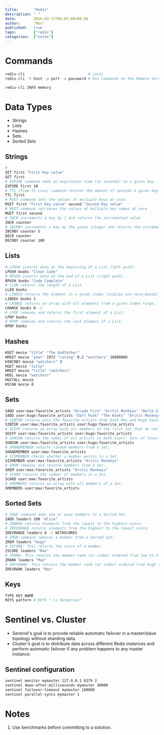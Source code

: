 ```yaml
---
title:       "Redis"
description: " "
date:        2019-03-13T06:05:00+00:00
author:      "Max"
published:   true
tags:        ["redis"]
categories:  ["notes"]
---
```


# Commands

```bash
redis-cli                             # Local
redis-cli -h host -p port -a password # Run Commands on the Remote Server

redis-cli INFO memory
```

# Data Types

- Strings
- Lists
- Hashes
- Sets
- Sorted Sets

## Strings

```bash
#
SET first "First Key value"
GET first
# EXPIRE command adds an expiration time (in seconds) to a given key.
EXPIRE first 10
# TTL (Time To Live) command returns the amount of seconds a given key has left to live.
TTL first
# MSET command sets the values of multiple keys at once.
MSET first "First Key value" second "Second Key value"
# MGET command retrieves the values of multiple key names at once
MGET first second
# INCR increments a key by 1 and returns the incremented value
INCR counter
# INCRBY increments a key by the given integer and returns the incremented value
INCRBY counter 5
DECR counter
DECRBY counter 100
```

## Lists

```bash
# LPUSH inserts data at the beginning of a List (left push).
LPUSH books "Clean Code"
# RPUSH inserts data at the end of a List (right push).
RPUSH books "Code Complete"
# LLEN returns the length of a List.
LLEN books
# LINDEX returns the element in a given index (indices are zero-based).
LINDEX books 1
# LRANGE returns an array with all elements from a given index range.
LRANGE books 0 -1
# LPOP removes and returns the first element of a List.
LPOP books
# RPOP removes and returns the last element of a List.
RPOP books
```

## Hashes

```bash
HSET movie "title" "The Godfather"
HMSET movie "year" 1972 "rating" 9.2 "watchers" 10000000
HINCRBY movie "watchers" 3
HGET movie "title"
HMGET movie "title" "watchers"
HDEL movie "watchers"
HGETALL movie
HSCAN movie 0
```

## Sets

```bash
SADD user:max:favorite_artists "Arcade Fire" "Arctic Monkeys" "Belle & Sebastian" "Lenine"
SADD user:hugo:favorite_artists "Daft Punk" "The Kooks" "Arctic Monkeys"
# SINTER returns only the favorite artists that both Max and Hugo have on their lists.
SINTER user:max:favorite_artists user:hugo:favorite_artists
# SDIFF returns an array with all members of the first Set that do not exist in the Sets that follow it.
SDIFF user:max:favorite_artists user:hugo:favorite_artists
# SUNION returns the names of all artists in both users' Sets of favorite artists.
SUNION user:max:favorite_artists user:hugo:favorite_artists
# SRANDMEMBER returns random members from a Set.
SRANDMEMBER user:max:favorite_artists
# SISMEMBER checks whether a member exists in a Set.
SISMEMBER user:max:favorite_artists "Arctic Monkeys"
# SREM removes and returns members from a Set.
SREM user:max:favorite_artists "Arctic Monkeys"
# SCARD returns the number of members in a Set.
SCARD user:max:favorite_artists
# SMEMBERS returns an array with all members of a Set.
SMEMBERS user:max:favorite_artists
```

## Sorted Sets

```bash
# ZADD command adds one or many members to a Sorted Set.
ZADD leaders 100 "Alice"
# ZRANGE returns elements from the lowest to the highest score.
# ZREVRANGE returns elements from the highest to the lowest score.
ZREVRANGE leaders 0 -1 WITHSCORES
# ZREM command removes a member from a Sorted Set:
ZREM leaders "Hugo"
# ZSCORE: This returns the score of a member.
ZSCORE leaders "Max"
# ZRANK: This returns the member rank (or index) ordered from low to high.
ZRANK leaders "Max"
# ZREVRANK: This returns the member rank (or index) ordered from high to low.
ZREVRANK leaders "Max"
```
## Keys

```bash
TYPE KEY_NAME
KEYS pattern # KEYS * is dangerous!
```

# Sentinel vs. Cluster

- Sentinel's goal is to provide reliable automatic failover in a master/slave topology without sharding data.
- Cluster's goal is to distribute data across different Redis instances and perform automatic failover if any problem happens to any master instance.

## Sentinel configuration

```bash
sentinel monitor mymaster 127.0.0.1 6379 2
sentinel down-after-milliseconds mymaster 30000
sentinel failover-timeout mymaster 180000
sentinel parallel-syncs mymaster 1
```

# Notes

1. Use benchmarks before committing to a solution.
